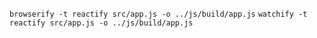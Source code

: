 `browserify -t reactify src/app.js -o ../js/build/app.js`
`watchify -t reactify src/app.js -o ../js/build/app.js`
